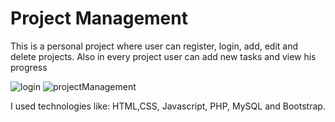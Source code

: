 # Project Management

This is a personal project where user can register, login, add, edit and delete projects. Also in every project user can add new tasks and view his progress

![login](https://user-images.githubusercontent.com/49765252/76172852-c9991500-6167-11ea-93dc-2eeb539a3fd4.JPG)
![projectManagement](https://user-images.githubusercontent.com/49765252/76172719-a6219a80-6166-11ea-9c28-c996cabd0eec.JPG)


I used technologies like: HTML,CSS, Javascript, PHP, MySQL and Bootstrap.
